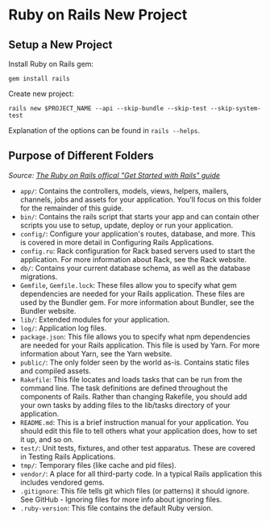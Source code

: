 # Ruby on Rails New Project

## Setup a New Project

Install Ruby on Rails gem:

```console
gem install rails
```

Create new project:

```console
rails new $PROJECT_NAME --api --skip-bundle --skip-test --skip-system-test
```

Explanation of the options can be found in `rails --helps`.

## Purpose of Different Folders

_Source: [The Ruby on Rails offical "Get Started with Rails" guide](http://guides.rubyonrails.org/getting_started.html)_

* `app/`: Contains the controllers, models, views, helpers, mailers, channels, jobs and assets for your application. You'll focus on this folder for the remainder of this guide.
* `bin/`: Contains the rails script that starts your app and can contain other scripts you use to setup, update, deploy or run your application.
* `config/`: Configure your application's routes, database, and more. This is covered in more detail in Configuring Rails Applications.
* `config.ru`: Rack configuration for Rack based servers used to start the application. For more information about Rack, see the Rack website.
* `db/`: Contains your current database schema, as well as the database migrations.
* `Gemfile`, `Gemfile.lock`: These files allow you to specify what gem dependencies are needed for your Rails application. These files are used by the Bundler gem. For more information about Bundler, see the Bundler website.
* `lib/`: Extended modules for your application.
* `log/`: Application log files.
* `package.json`: This file allows you to specify what npm dependencies are needed for your Rails application. This file is used by Yarn. For more information about Yarn, see the Yarn website.
* `public/`: The only folder seen by the world as-is. Contains static files and compiled assets.
* `Rakefile`: This file locates and loads tasks that can be run from the command line. The task definitions are defined throughout the components of Rails. Rather than changing Rakefile, you should add your own tasks by adding files to the lib/tasks directory of your application.
* `README.md`: This is a brief instruction manual for your application. You should edit this file to tell others what your application does, how to set it up, and so on.
* `test/`: Unit tests, fixtures, and other test apparatus. These are covered in Testing Rails Applications.
* `tmp/`: Temporary files (like cache and pid files).
* `vendor/`: A place for all third-party code. In a typical Rails application this includes vendored gems.
* `.gitignore`: This file tells git which files (or patterns) it should ignore. See GitHub - Ignoring files for more info about ignoring files.
* `.ruby-version`: This file contains the default Ruby version.
